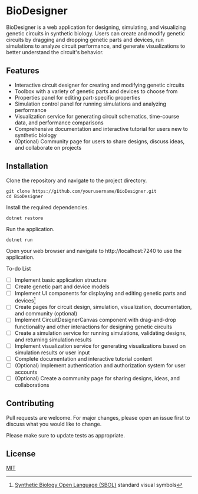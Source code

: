 # BioDesigner
BioDesigner is a web application for designing, simulating, and visualizing genetic circuits in synthetic biology. Users can create and modify genetic circuits by dragging and dropping genetic parts and devices, run simulations to analyze circuit performance, and generate visualizations to better understand the circuit's behavior.

## Features
- Interactive circuit designer for creating and modifying genetic circuits
- Toolbox with a variety of genetic parts and devices to choose from
- Properties panel for editing part-specific properties
- Simulation control panel for running simulations and analyzing performance
- Visualization service for generating circuit schematics, time-course data, and performance comparisons
- Comprehensive documentation and interactive tutorial for users new to synthetic biology
- (Optional) Community page for users to share designs, discuss ideas, and collaborate on projects
## Installation
Clone the repository and navigate to the project directory.

``` 
git clone https://github.com/yourusername/BioDesigner.git
cd BioDesigner	
```

Install the required dependencies.

``` 
dotnet restore	
```
Run the application.

```
dotnet run	
```
Open your web browser and navigate to http://localhost:7240 to use the application.

To-do List
- [ ] Implement basic application structure
- [ ] Create genetic part and device models
- [ ] Implement UI components for displaying and editing genetic parts and devices[^1]
- [ ] Create pages for circuit design, simulation, visualization, documentation, and community (optional)
- [ ] Implement CircuitDesignerCanvas component with drag-and-drop functionality and other interactions for designing genetic circuits
- [ ] Create a simulation service for running simulations, validating designs, and returning simulation results
- [ ] Implement visualization service for generating visualizations based on simulation results or user input
- [ ] Complete documentation and interactive tutorial content
- [ ] (Optional) Implement authentication and authorization system for user accounts
- [ ] (Optional) Create a community page for sharing designs, ideas, and collaborations

## Contributing
Pull requests are welcome. For major changes, please open an issue first to discuss what you would like to change.

Please make sure to update tests as appropriate.


## License
[MIT](https://choosealicense.com/licenses/mit/)

[^1]: [Synthetic Biology Open Language (SBOL)](https://en.wikipedia.org/wiki/Synthetic_Biology_Open_Language) standard visual symbols


